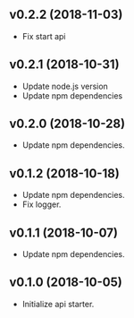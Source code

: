 ## v0.2.2 (2018-11-03)

* Fix start api

## v0.2.1 (2018-10-31)

* Update node.js version
* Update npm dependencies

## v0.2.0 (2018-10-28)

* Update npm dependencies.

## v0.1.2 (2018-10-18)

* Update npm dependencies.
* Fix logger.

## v0.1.1 (2018-10-07)

* Update npm dependencies.

## v0.1.0 (2018-10-05)

* Initialize api starter.
